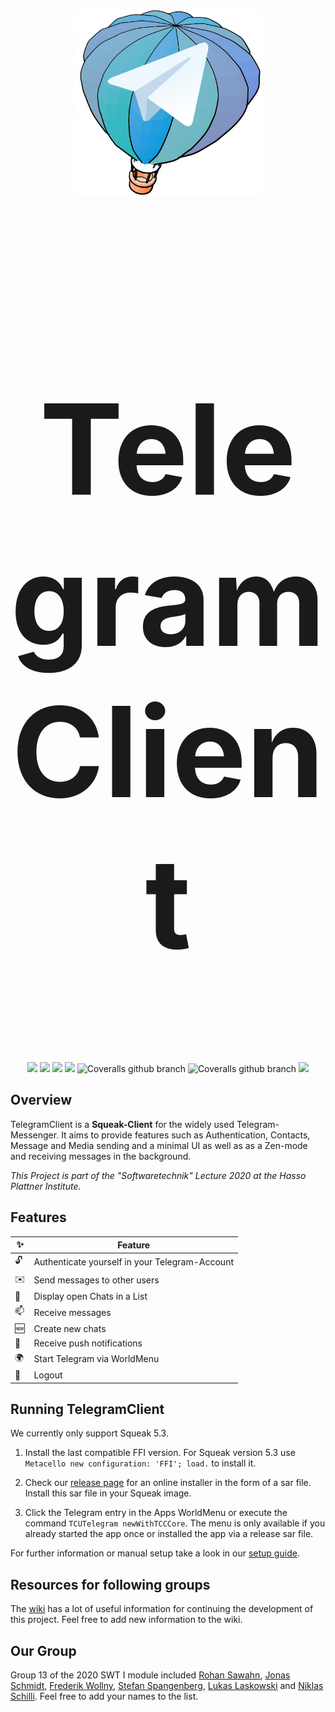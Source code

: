 <p align="center"><img width="300" height="300" src="assets/logo.png" alt="TelegramClient-Logo"></p>

<h1 align="center" style=font-size:200px>TelegramClient</h1>

<p align="center">
    <a href="https://github.com/hpi-swa-teaching/TelegramClient/commits/" title="Last Commit"><img src="https://img.shields.io/github/last-commit/hpi-swa-teaching/TelegramClient?style=flat"></a>
    <a href="https://github.com/hpi-swa-teaching/TelegramClient/issues" title="Open Issues"><img src="https://img.shields.io/github/issues/hpi-swa-teaching/TelegramClient"></a>
        <a href="https://github.com/hpi-swa-teaching/TelegramClient/actions?query=workflow%3ACI" title="Build Status - Master"><img src="https://img.shields.io/github/workflow/status/hpi-swa-teaching/telegramclient/CI/master?color=dwa&label=master&logo=dwa&logoColor=daw"></a>
    <a href="https://github.com/hpi-swa-teaching/TelegramClient/actions?query=workflow%3ACI" title="Build Status - Develop"><img src="https://img.shields.io/github/workflow/status/hpi-swa-teaching/telegramclient/CI/master?color=dwa&label=develop&logo=dwa&logoColor=daw"></a>
    <img alt="Coveralls github branch" src="https://img.shields.io/coveralls/github/hpi-swa-teaching/TelegramClient/master?label=coverage%20-%20master">
    <img alt="Coveralls github branch" src="https://img.shields.io/coveralls/github/hpi-swa-teaching/TelegramClient/develop?label=coverage%20-%20develop">
    <a href="./LICENSE" title="License"><img src="https://img.shields.io/github/license/hpi-swa-teaching/TelegramClient"></a>

## Overview

TelegramClient is a **Squeak-Client** for the widely used Telegram-Messenger. It aims to provide features such as Authentication, Contacts, Message and Media sending and a minimal UI as well as as a Zen-mode and receiving messages in the background.

*This Project is part of the "Softwaretechnik" Lecture 2020 at the Hasso Plattner Institute.*

## Features

<table>
  <thead>
    <tr>
      <th>✨</th>
      <th>Feature</th>
    </tr>
  </thead>
  <tbody>
    <tr>
      <td>🔓</td>
      <td>Authenticate yourself in your Telegram-Account</td>
    </tr>
    <tr>
      <td>✉️</td>
      <td>Send messages to other users</td>
    </tr>
    <tr>
      <td>💬</td>
      <td>Display open Chats in a List</td>
    </tr>
    <tr>
      <td>📫</td>
      <td>Receive messages</td>
    </tr>
    <tr>
      <td>🆕</td>
      <td>Create new chats</td>
    </tr>
    <tr>
      <td>🔔</td>
      <td>Receive push notifications</td>
    </tr>
    <tr>
      <td>🌍</td>
      <td>Start Telegram via WorldMenu</td>
    </tr>
    <tr>
      <td>🚶</td>
      <td>Logout</td>
    </tr>
  </tbody>
</table>

## Running TelegramClient

We currently only support Squeak 5.3.

1. Install the last compatible FFI version. For Squeak version 5.3 use `Metacello new configuration: 'FFI'; load.` to install it.

2. Check our [release page](https://github.com/hpi-swa-teaching/TelegramClient/releases) for an online installer in the form of a sar file. Install this sar file in your Squeak image.

3. Click the Telegram entry in the Apps WorldMenu or execute the command `TCUTelegram newWithTCCCore`. The menu is only available if you already started the app once or installed the app via a release sar file.

For further information or manual setup take a look in our [setup
guide](https://github.com/hpi-swa-teaching/TelegramClient/wiki/Setup-Guide).

## Resources for following groups

The [wiki](https://github.com/hpi-swa-teaching/TelegramClient/wiki) has a lot of useful information for continuing the development of this project. Feel free to add new information to the wiki.

## Our Group

Group 13 of the 2020 SWT I module included [Rohan Sawahn](https://github.com/rohansaw), [Jonas Schmidt](https://github.com/schmidtjonas), [Frederik Wollny](https://github.com/Freddy200), [Stefan Spangenberg](https://github.com/sspangenberg), [Lukas Laskowski](https://github.com/lasklu) and [Niklas Schilli](https://github.com/Mrnikbobjeff). Feel free to add your names to the list.
